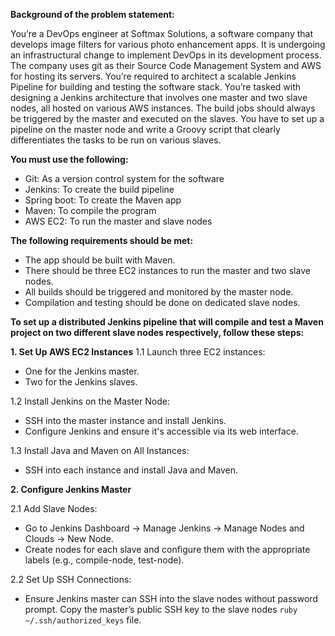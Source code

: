 **Background of the problem statement:**

You’re a DevOps engineer at Softmax Solutions, a software company that develops image filters for various photo enhancement apps. It is undergoing an infrastructural change to implement DevOps in its development process. The company uses git as their Source Code Management System and AWS for hosting its servers. You’re required to architect a scalable Jenkins Pipeline for building and testing the software stack. You’re tasked with designing a Jenkins architecture that involves one master and two slave nodes, all hosted on various AWS instances. The build jobs should always be triggered by the master and executed on the slaves. You have to set up a pipeline on the master node and write a Groovy script that clearly differentiates the tasks to be run on various slaves.


**You must use the following:**

- Git: As a version control system for the software
- Jenkins: To create the build pipeline
- Spring boot: To create the Maven app
- Maven: To compile the program
- AWS EC2: To run the master and slave nodes
 
**The following requirements should be met:**

- The app should be built with Maven.
- There should be three EC2 instances to run the master and two slave nodes.
- All builds should be triggered and monitored by the master node.
- Compilation and testing should be done on dedicated slave nodes.

**To set up a distributed Jenkins pipeline that will compile and test a Maven project on two different slave nodes respectively, follow these steps:**

**1. Set Up AWS EC2 Instances**
1.1 Launch three EC2 instances:
- One for the Jenkins master.
- Two for the Jenkins slaves.

1.2 Install Jenkins on the Master Node:
- SSH into the master instance and install Jenkins.
- Configure Jenkins and ensure it's accessible via its web interface.
  
1.3 Install Java and Maven on All Instances:
- SSH into each instance and install Java and Maven.

**2. Configure Jenkins Master**

2.1 Add Slave Nodes:
- Go to Jenkins Dashboard -> Manage Jenkins -> Manage Nodes and Clouds -> New Node.
- Create nodes for each slave and configure them with the appropriate labels (e.g., compile-node, test-node).

2.2 Set Up SSH Connections:
- Ensure Jenkins master can SSH into the slave nodes without password prompt. Copy the master’s public SSH key to the slave nodes ```ruby ~/.ssh/authorized_keys``` file.

